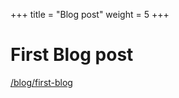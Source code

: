 +++
title = "Blog post"
weight = 5
+++

# First Blog post

[/blog/first-blog](http://127.0.0.1:1111/blog/first-blog)
